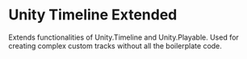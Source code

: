 # Unity Timeline Extended
Extends functionalities of Unity.Timeline and Unity.Playable. Used for creating complex custom tracks without all the boilerplate code.

